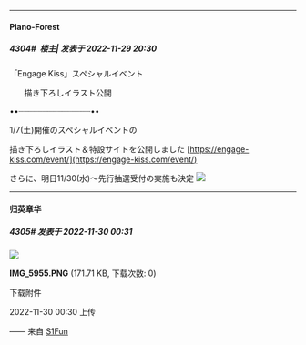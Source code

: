 

*****

####  Piano-Forest  
##### 4304#         楼主| 发表于 2022-11-29 20:30

「Engage Kiss」スペシャルイベント

　   描き下ろしイラスト公開

••┈┈┈┈┈┈┈┈┈┈┈┈┈┈┈••

1/7(土)開催のスペシャルイベントの

描き下ろしイラスト＆特設サイトを公開しました
[https://engage-kiss.com/event/](https://engage-kiss.com/event/)

さらに、明日11/30(水)～先行抽選受付の実施も決定
<img src="https://p.sda1.dev/8/38f958793afc804eca2b04f0b0dde6e4/20221129_202649.jpg" referrerpolicy="no-referrer">



*****

####  归英章华  
##### 4305#       发表于 2022-11-30 00:31

<img src="https://img.saraba1st.com/forum/202211/30/003058qn93yny2z33dm63g.png" referrerpolicy="no-referrer">

<strong>IMG_5955.PNG</strong> (171.71 KB, 下载次数: 0)

下载附件

2022-11-30 00:30 上传

—— 来自 [S1Fun](https://s1fun.koalcat.com)

